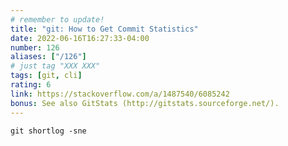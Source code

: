 ```yaml
---
# remember to update!
title: "git: How to Get Commit Statistics"
date: 2022-06-16T16:27:33-04:00
number: 126
aliases: ["/126"]
# just tag "XXX XXX"
tags: [git, cli]
rating: 6
link: https://stackoverflow.com/a/1487540/6085242
bonus: See also GitStats (http://gitstats.sourceforge.net/).
---
```


```
git shortlog -sne
```
